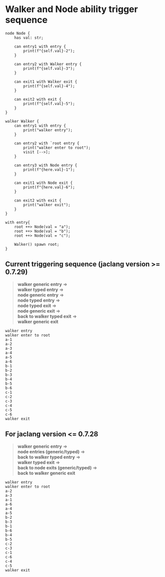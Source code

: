 # Walker and Node ability trigger sequence
```
node Node {
    has val: str;

    can entry1 with entry {
        print(f"{self.val}-2");
    }

    can entry2 with Walker entry {
        print(f"{self.val}-3");
    }

    can exit1 with Walker exit {
        print(f"{self.val}-4");
    }

    can exit2 with exit {
        print(f"{self.val}-5");
    }
}

walker Walker {
    can entry1 with entry {
        print("walker entry");
    }

    can entry2 with `root entry {
        print("walker enter to root");
        visit [-->];
    }

    can entry3 with Node entry {
        print(f"{here.val}-1");
    }

    can exit1 with Node exit {
        print(f"{here.val}-6");
    }

    can exit2 with exit {
        print("walker exit");
    }
}

with entry{
    root ++> Node(val = "a");
    root ++> Node(val = "b");
    root ++> Node(val = "c");

    Walker() spawn root;
}
```
## Current triggering sequence (jaclang version >= 0.7.29)
> **walker generic entry** => \
> **walker typed entry** => \
> **node generic entry** => \
> **node typed entry** => \
> **node typed exit** => \
> **node generic exit** => \
> **back to walker typed exit** => \
> **walker generic exit**
```
walker entry
walker enter to root
a-1
a-2
a-3
a-4
a-5
a-6
b-1
b-2
b-3
b-4
b-5
b-6
c-1
c-2
c-3
c-4
c-5
c-6
walker exit
```
## For jaclang version <= 0.7.28
> **walker generic entry** => \
> **node entries (generic/typed)** => \
> **back to walker typed entry** => \
> **walker typed exit** => \
> **back to node exits (generic/typed)** => \
> **back to walker generic exit**
```
walker entry
walker enter to root
a-2
a-3
a-1
a-6
a-4
a-5
b-2
b-3
b-1
b-6
b-4
b-5
c-2
c-3
c-1
c-6
c-4
c-5
walker exit
```
